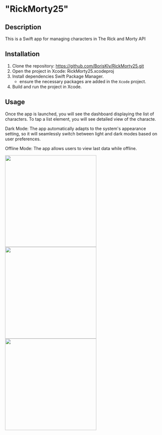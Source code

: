 # "RickMorty25"

## Description
This is a Swift app for managing characters in The Rick and Morty API

## Installation

1. Clone the repository:
   https://github.com/BorisKly/RickMorty25.git
3. Open the project in Xcode:
   RickMorty25.xcodeproj
4. Install dependencies Swift Package Manager.
   -  ensure the necessary packages are added in the `Xcode` project.
5. Build and run the project in Xcode.

## Usage
Once the app is launched, you will see the dashboard displaying the list of characters.
To tap a list element, you will see detailed view of the characte.

Dark Mode: The app automatically adapts to the system's appearance setting, 
so it will seamlessly switch between light and dark modes based on user preferences.

Offline Mode: The app allows users to view last data while offline.

<img src="https://github.com/user-attachments/assets/42478de7-60bc-483c-8864-7dd7dd6c330c" width="300" />
<img src="https://github.com/user-attachments/assets/6a501046-da73-4d44-aaca-907879b4b618" width="300" />
<img src="https://github.com/user-attachments/assets/d2552b50-f717-4f3c-b10e-23a8b38ade3d" width="300" />

